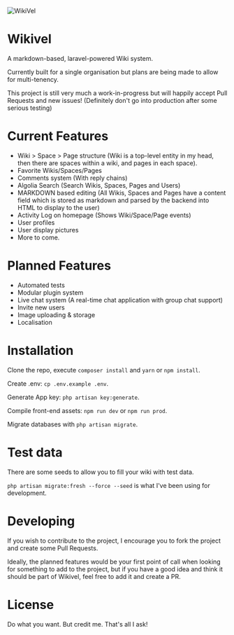 ![WikiVel](https://i.imgur.com/vJ1ILpY.png)

# Wikivel

A markdown-based, laravel-powered Wiki system.

Currently built for a single organisation but plans are being made to allow for multi-tenency.

This project is still very much a work-in-progress but will happily accept Pull Requests and new issues!
(Definitely don't go into production after some serious testing)

# Current Features
 * Wiki > Space > Page structure (Wiki is a top-level entity in my head, then there are spaces within a wiki, and pages in each space).
 * Favorite Wikis/Spaces/Pages
 * Comments system (With reply chains)
 * Algolia Search (Search Wikis, Spaces, Pages and Users)
 * MARKDOWN based editing (All Wikis, Spaces and Pages have a content field which is stored as markdown and parsed by the backend into HTML to display to the user)
 * Activity Log on homepage (Shows Wiki/Space/Page events)
 * User profiles
 * User display pictures
 * More to come.

# Planned Features
 * Automated tests
 * Modular plugin system 
 * Live chat system (A real-time chat application with group chat support)
 * Invite new users
 * Image uploading & storage
 * Localisation
 

# Installation

Clone the repo, execute `composer install` and `yarn` or `npm install`.

Create .env: `cp .env.example .env`.

Generate App key: `php artisan key:generate`.

Compile front-end assets: `npm run dev` or `npm run prod`.

Migrate databases with `php artisan migrate`.

# Test data

There are some seeds to allow you to fill your wiki with test data.

`php artisan migrate:fresh --force --seed` is what I've been using for development.

# Developing

If you wish to contribute to the project, I encourage you to fork the project and create some Pull Requests.

Ideally, the planned features would be your first point of call when looking for something to add to the project, but if you have a good idea and think it should be part of Wikivel, feel free to add it and create a PR.

# License

Do what you want. But credit me. That's all I ask!
